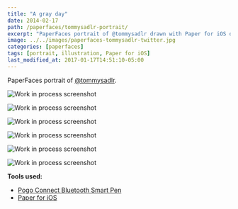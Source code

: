 ```yaml
---
title: "A gray day"
date: 2014-02-17
path: /paperfaces/tommysadlr-portrait/
excerpt: "PaperFaces portrait of @tommysadlr drawn with Paper for iOS on an iPad."
image: ../../images/paperfaces-tommysadlr-twitter.jpg
categories: [paperfaces]
tags: [portrait, illustration, Paper for iOS]
last_modified_at: 2017-01-17T14:51:10-05:00
---
```


PaperFaces portrait of [@tommysadlr](https://twitter.com/tommysadlr).

![Work in process screenshot](../../images/paperfaces-tommysadlr-process-1-lg.jpg)

![Work in process screenshot](../../images/paperfaces-tommysadlr-process-2-lg.jpg)

![Work in process screenshot](../../images/paperfaces-tommysadlr-process-3-lg.jpg)

![Work in process screenshot](../../images/paperfaces-tommysadlr-process-4-lg.jpg)

![Work in process screenshot](../../images/paperfaces-tommysadlr-process-5-lg.jpg)

![Work in process screenshot](../../images/paperfaces-tommysadlr-process-6-lg.jpg)

**Tools used:**

- [Pogo Connect Bluetooth Smart Pen](https://www.amazon.com/gp/product/B009K448L4/ref=as_li_ss_tl?ie=UTF8&camp=1789&creative=390957&creativeASIN=B009K448L4&linkCode=as2&tag=mademist-20)
- [Paper for iOS](https://paper.bywetransfer.com/)
